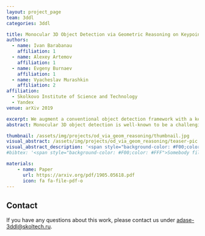 ```yaml
---
layout: project_page
team: 3ddl
categories: 3ddl

title: Monocular 3D Object Detection via Geometric Reasoning on Keypoints
authors:
  - name: Ivan Barabanau
    affiliation: 1
  - name: Alexey Artemov
    affiliation: 1
  - name: Evgeny Burnaev
    affiliation: 1
  - name: Vyacheslav Murashkin
    affiliation: 2
affiliation:
  - Skolkovo Institute of Science and Technology
  - Yandex
venue: arXiv 2019

excerpt: We augment a conventional object detection framework with a keypoint detection module and a multi-view consistency loss to make it a robust 3D keypoint estimator, that we use for predicting 3D objects in KITTI road scenes.
abstract: Monocular 3D object detection is well-known to be a challenging vision task due to the loss of depth information; attempts to recover depth using separate image-only approaches lead to unstable and noisy depth estimates, harming 3D detections. In this paper, we propose a novel keypoint-based approach for 3D object detection and localization from a single RGB image. We build our multi-branch model around 2D keypoint detection in images and complement it with a conceptually simple geometric reasoning method. Our network performs in an end-to-end manner, simultaneously and interdependently estimating 2D characteristics, such as 2D bounding boxes, keypoints, and orientation, along with full 3D pose in the scene. We fuse the outputs of distinct branches, applying a reprojection consistency loss during training. The experimental evaluation on the challenging KITTI dataset benchmark demonstrates that our network achieves state-of-the-art results among other monocular 3D detectors.

thumbnail: /assets/img/projects/od_via_geom_reasoning/thumbnail.jpg
visual_abstract: /assets/img/projects/od_via_geom_reasoning/teaser-pic.jpg
visual_abstract_description: '<span style="background-color: #F00;color: #FFF">Somebody fill this with description of the figure above</span>'
#bibtex: '<span style="background-color: #F00;color: #FFF">Somebody fill this with bibtex when it is published'

materials:
    - name: Paper
      url: https://arxiv.org/pdf/1905.05618.pdf
      icon: fa fa-file-pdf-o
---
```

## Contact
If you have any questions about this work, please contact us under [adase-3ddl@skoltech.ru](mailto:adase-3ddl@skoltech.ru).
